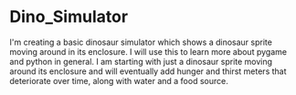 # Dino_Simulator
I'm creating a basic dinosaur simulator which shows a dinosaur sprite moving around in its enclosure. 
I will use this to learn more about pygame and python in general. 
I am starting with just a dinosaur sprite moving around its enclosure and will eventually add hunger and thirst meters that deteriorate over time, along with water and a food source.
